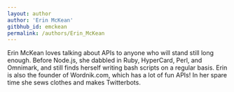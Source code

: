 ```yaml
---
layout: author
author: 'Erin McKean'
gitbhub_id: emckean
permalink: /authors/Erin_McKean
---
```


Erin McKean loves talking about APIs to anyone who will stand still long enough. Before Node.js, she dabbled in Ruby, HyperCard, Perl, and Omnimark, and still finds herself writing bash scripts on a regular basis. Erin is also the founder of Wordnik.com, which has a lot of fun APIs! In her spare time she sews clothes and makes Twitterbots.